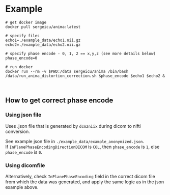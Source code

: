 # Example 

```
# get docker image 
docker pull sergeicu/anima:latest

# specify files 
echo1=./example_data/echo1.nii.gz
echo2=./example_data/echo2.nii.gz

# specify phase encode - 0, 1, 2 == x,y,z (see more details below) 
phase_encode=0

# run docker 
docker run --rm -v $PWD:/data sergeicu/anima /bin/bash /data/run_anima_distortion_correction.sh $phase_encode $echo1 $echo2 & 



```


## How to get correct phase encode 

### Using json file 

Uses .json file that is generated by `dcm2niix` during dicom to nifti conversion. 

See example json file in `./example_data/example_anonymized.json`.   
If `InPlanePhaseEncodingDirectionDICOM` is `COL`, then `phase_encode` is `1`, else `phase_encode` is `0`.

### Using dicomfile 

Alternatively, check `InPlanePhaseEncoding` field in the correct dicom file from which the data was generated, and apply the same logic as in the json example above. 